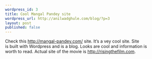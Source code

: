 ```yaml
--- 
wordpress_id: 3
title: Cool Mangal Pandey site
wordpress_url: http://anilwadghule.com/blog/?p=3
layout: post
published: false
---
```

Check this <a href="http://mangal-pandey.com/">http://mangal-pandey.com/</a>&nbsp;site. It&rsquo;s a vey cool site. Site is&nbsp;built&nbsp;with Wordpress and&nbsp;is a&nbsp;blog. Looks are cool and information is worth to read. Actual site of the&nbsp;movie is <a href="http://risingthefilm.com/">http://risingthefilm.com</a>.
